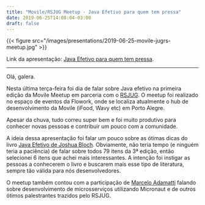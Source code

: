 ```yaml
---
title: "Movile/RSJUG Meetup - Java Efetivo para quem tem pressa"
date: 2019-06-25T14:08:04-03:00
draft: false
---
```


{{< figure src="/images/presentations/2019-06-25-movile-jugrs-meetup.jpg"  >}}

Link da apresentação: [Java Efetivo para quem tem pressa](https://drive.google.com/open?id=1Rto_o8jIA8BAjkTKgC6jxA7U_0TMdvAI).

---

Olá, galera.

Nesta última terça-feira foi dia de falar sobre Java efetivo na primeira edição
da Movile Meetup em parceria com o [RSJUG](https://rsjug.github.io/site/).
O meetup foi realizado no espaço de eventos da Flowork, onde se localiza
atualmente o hub de desenvolvimento da Movile (iFood, Wavy etc) em Porto Alegre.

Apesar da chuva, tudo correu super bem e foi muito produtivo para conhecer
novas pessoas e contribuir um pouco com a comunidade.

A ideia dessa apresentação foi falar um pouco sobre as ótimas dicas do livro
[Java Efetivo de Joshua Bloch](https://www.amazon.com.br/Effective-Java-3rd-Joshua-Bloch/dp/0134685997).
Obviamente, não teria tempo (e ninguém teria a paciência) de falar sobre todos
79 itens da 3ª edição, então selecionei 6 itens que achei mais interessantes.
A intenção foi instigar as pessoas a conhecerem o livro e buscarem mais esse
tipo de literatura, sempre tão válida para nós desenvolvedores.

O meetup também contou com a participação de [Marcelo Adamatti](https://adamatti.github.io)
falando sobre desenvolvimento de microsserviços utilizando Micronaut e de
outros ótimos palestrantes trazidos pelo RSJUG.
